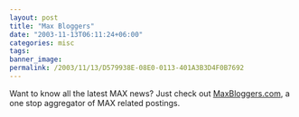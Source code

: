 ```yaml
---
layout: post
title: "Max Bloggers"
date: "2003-11-13T06:11:24+06:00"
categories: misc 
tags: 
banner_image: 
permalink: /2003/11/13/D579938E-08E0-0113-401A3B3D4F0B7692
---
```


Want to know all the latest MAX news? Just check out <a href="http://www.maxbloggers.com/maxblog/index.cfm">MaxBloggers.com</a>, a one stop aggregator of MAX related postings.